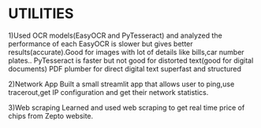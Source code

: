 # UTILITIES
1)Used OCR models(EasyOCR and PyTesseract) and analyzed the performance of each
EasyOCR is slower but gives better results(accurate).Good for images with lot of details like bills,car number plates..
PyTesseract is faster but not good for distorted text(good for digital documents)
PDF plumber for direct digital text superfast and structured

2)Network App
Built a small streamlit app that allows user to ping,use tracerout,get IP configuration and get their network statistics.

3)Web scraping
Learned and used web scraping to get real time price of chips from Zepto website.
